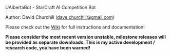 UAlbertaBot - StarCraft AI Competition Bot

Author:  David Churchill (dave.churchill@gmail.com)

Please check out the [Wiki](https://github.com/davechurchill/ualbertabot/wiki) for full instructions and documentation!

**Please consider the most recent version unstable, milestone releases will be provided as separate downloads. This is my active development / research code, you have been warned!**